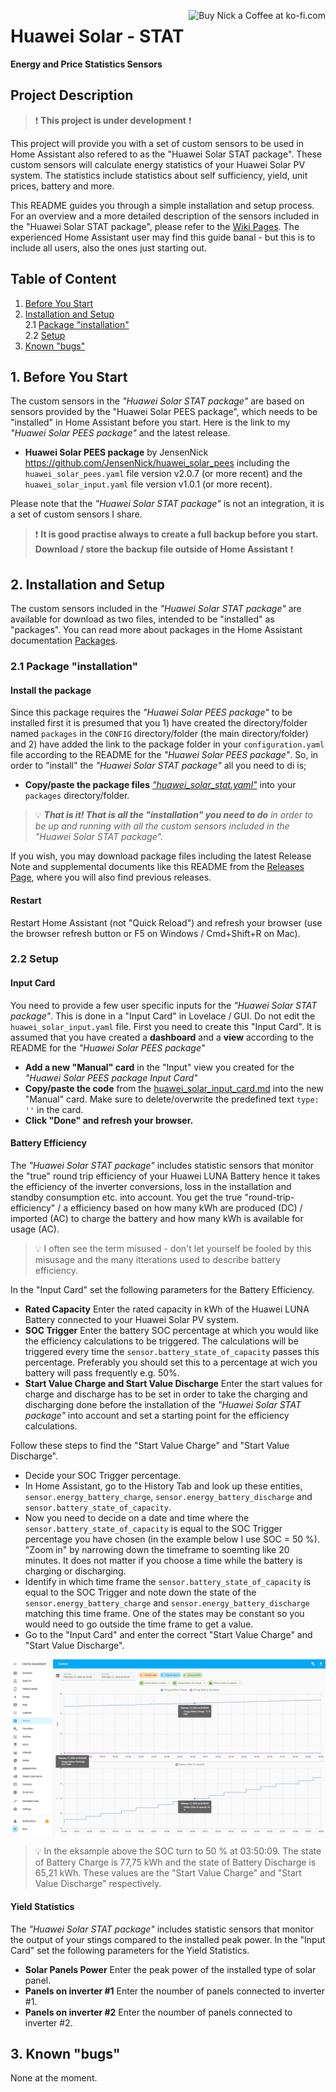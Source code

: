 <a href='https://ko-fi.com/U7U1R0IQA' target='_blank'><img height='36' align='right' style='border:0px;height:36px;' src='https://storage.ko-fi.com/cdn/kofi2.png?v=3' border='0' alt='Buy Nick a Coffee at ko-fi.com' /></a>

# Huawei Solar - STAT

**Energy and Price Statistics Sensors**<br>

## Project Description
> :exclamation: **This project is under development** :exclamation:

This project will provide you with a set of custom sensors to be used in Home Assistant also refered to as the "Huawei Solar STAT package". These custom sensors will calculate energy statistics of your Huawei Solar PV system. The statistics include statistics about self sufficiency, yield, unit prices, battery and more.

This README guides you through a simple installation and setup process. For an overview and a more detailed description of the sensors included in the "Huawei Solar STAT package", please refer to the [Wiki Pages](https://github.com/JensenNick/huawei_solar_stat/wiki). The experienced Home Assistant user may find this guide banal - but this is to include all users, also the ones just starting out.

## Table of Content

1. [Before You Start](#1-before-you-start)
2. [Installation and Setup](#2-installation-and-setup)<br>
    2.1 [Package "installation"](#21-package-installation)<br>
    2.2 [Setup](#22-setup)
3. [Known "bugs"](#3-known-bugs)

## 1. Before You Start
The custom sensors in the *"Huawei Solar STAT package"* are based on sensors provided by the "Huawei Solar PEES package", which needs to be "installed" in Home Assistant before you start. Here is the link to my *"Huawei Solar PEES package"* and the latest release.

* **Huawei Solar PEES package** by JensenNick <https://github.com/JensenNick/huawei_solar_pees> including the `huawei_solar_pees.yaml` file version v2.0.7 (or more recent) and the `huawei_solar_input.yaml` file version v1.0.1 (or more recent).

Please note that the *"Huawei Solar STAT package"* is not an integration, it is a set of custom sensors I share.

> :exclamation: **It is good practise always to create a full backup before you start. Download / store the backup file outside of Home Assistant** :exclamation:

## 2. Installation and Setup
The custom sensors included in the *"Huawei Solar STAT package"* are available for download as two files, intended to be "installed" as "packages". You can read more about packages in the Home Assistant documentation [Packages](<https://www.home-assistant.io/docs/configuration/packages/>).

### 2.1 Package "installation"

#### Install the package
Since this package requires the *"Huawei Solar PEES package"* to be installed first it is presumed that you 1) have created the directory/folder named `packages` in the `CONFIG` directory/folder (the main directory/folder) and 2) have added the link to the package folder in your `configuration.yaml` file according to the README for the *"Huawei Solar PEES package"*. So, in order to "install" the *"Huawei Solar STAT package"* all you need to di is;

* **Copy/paste the package files** [*"huawei_solar_stat.yaml"*](packages/huawei_solar_stat.yaml) into your `packages` directory/folder.

> :bulb: ***That is it! That is all the "installation" you need to do** in order to be up and running with all the custom sensors included in the "Huawei Solar STAT package".*

If you wish, you may download package files including the latest Release Note and supplemental documents like this README from the [Releases Page](https://github.com/JensenNick/huawei_solar_stat/releases), where you will also find previous releases.

#### Restart
Restart Home Assistant (not "Quick Reload") and refresh your browser (use the browser refresh button or F5 on Windows / Cmd+Shift+R on Mac).

### 2.2 Setup

#### Input Card
You need to provide a few user specific inputs for the *"Huawei Solar STAT package"*. This is done in a "Input Card" in Lovelace / GUI. Do not edit the `huawei_solar_input.yaml` file. First you need to create this "Input Card". It is assumed that you have created a **dashboard** and a **view** according to the README for the *"Huawei Solar PEES package"*

* **Add a new "Manual" card** in the "Input" view you created for the *"Huawei Solar PEES package Input Card"*
* **Copy/paste the code** from the [huawei_solar_input_card.md](https://github.com/JensenNick/huawei_solar_pees/blob/main/packages/huawei_solar_input_card.md) into the new "Manual" card. Make sure to delete/overwrite the predefined text `type: ''` in the card.
* **Click "Done" and refresh your browser.**

#### Battery Efficiency
The *"Huawei Solar STAT package"* includes statistic sensors that monitor the "true" round trip efficiency of your Huawei LUNA Battery hence it takes the efficiency of the inverter conversions, loss in the installation and standby consumption etc. into account. You get the true "round-trip-efficiency" / a efficiency based on how many kWh are produced (DC) / imported (AC) to charge the battery and how many kWh is available for usage (AC). 

> :bulb: I often see the term misused - don't let yourself be fooled by this misusage and the many itterations used to describe battery efficiency.

In the "Input Card" set the following parameters for the Battery Efficiency.

* **Rated Capacity** Enter the rated capacity in kWh of the Huawei LUNA Battery connected to your Huawei Solar PV system.
* **SOC Trigger** Enter the battery SOC percentage at which you would like the efficiency calculations to be triggered. The calculations will be triggered every time the `sensor.battery_state_of_capacity` passes this percentage. Preferably you should set this to a percentage at wich you battery will pass frequently e.g. 50%.
* **Start Value Charge and Start Value Discharge** Enter the start values for charge and discharge has to be set in order to take the charging and discharging done before the installation of the *"Huawei Solar STAT package"* into account and set a starting point for the efficiency calculations. 

Follow these steps to find the "Start Value Charge" and "Start Value Discharge".

* Decide your SOC Trigger percentage.
* In Home Assistant, go to the History Tab and look up these entities, `sensor.energy_battery_charge`, `sensor.energy_battery_discharge` and `sensor.battery_state_of_capacity`.
* Now you need to decide on a date and time where the `sensor.battery_state_of_capacity` is equal to the SOC Trigger percentage you have chosen (in the example below I use SOC = 50 %). "Zoom in" by narrowing down the timeframe to soemting like 20 minutes. It does not matter if you choose a time while the battery is charging or discharging.
* Identify in which time frame the `sensor.battery_state_of_capacity` is equal to the SOC Trigger and note down the state of the `sensor.energy_battery_charge` and `sensor.energy_battery_discharge` matching this time frame. One of the states may be constant so you would need to go outside the time frame to get a value.
* Go to the "Input Card" and enter the correct "Start Value Charge" and "Start Value Discharge".

![Battery Efficiency](/pictures/battery_efficiency.jpg)

> :bulb: In the eksample above the SOC turn to 50 % at 03:50:09. The state of Battery Charge is 77,75 kWh and the state of Battery Discharge is 65,21 kWh. These values are the "Start Value Charge" and "Start Value Discharge" respectively.

#### Yield Statistics
The *"Huawei Solar STAT package"* includes statistic sensors that monitor the output of your stings compared to the installed peak power. In the "Input Card"  set the following parameters for the Yield Statistics.

* **Solar Panels Power** Enter the peak power of the installed type of solar panel.
* **Panels on inverter #1** Enter the noumber of panels connected to inverter #1.
* **Panels on inverter #2** Enter the noumber of panels connected to inverter #2.

## 3. Known "bugs"
None at the moment.

